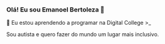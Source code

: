 ### Olá! Eu sou Emanoel Bertoleza 🌻
🌱 Eu estou aprendendo a programar na Digital College >_ <br/>

Sou autista e quero fazer do mundo um lugar mais inclusivo.

